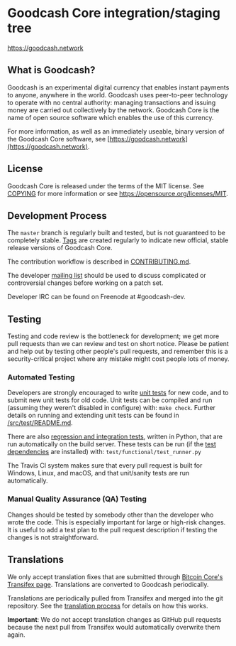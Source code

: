 Goodcash Core integration/staging tree
=====================================


https://goodcash.network

What is Goodcash?
----------------

Goodcash is an experimental digital currency that enables instant payments to
anyone, anywhere in the world. Goodcash uses peer-to-peer technology to operate
with no central authority: managing transactions and issuing money are carried
out collectively by the network. Goodcash Core is the name of open source
software which enables the use of this currency.

For more information, as well as an immediately useable, binary version of
the Goodcash Core software, see [https://goodcash.network](https://goodcash.network).

License
-------

Goodcash Core is released under the terms of the MIT license. See [COPYING](COPYING) for more
information or see https://opensource.org/licenses/MIT.

Development Process
-------------------

The `master` branch is regularly built and tested, but is not guaranteed to be
completely stable. [Tags](https://github.com/goodcash-project/goodcash/tags) are created
regularly to indicate new official, stable release versions of Goodcash Core.

The contribution workflow is described in [CONTRIBUTING.md](CONTRIBUTING.md).

The developer [mailing list](https://groups.google.com/forum/#!forum/goodcash-dev)
should be used to discuss complicated or controversial changes before working
on a patch set.

Developer IRC can be found on Freenode at #goodcash-dev.

Testing
-------

Testing and code review is the bottleneck for development; we get more pull
requests than we can review and test on short notice. Please be patient and help out by testing
other people's pull requests, and remember this is a security-critical project where any mistake might cost people
lots of money.

### Automated Testing

Developers are strongly encouraged to write [unit tests](src/test/README.md) for new code, and to
submit new unit tests for old code. Unit tests can be compiled and run
(assuming they weren't disabled in configure) with: `make check`. Further details on running
and extending unit tests can be found in [/src/test/README.md](/src/test/README.md).

There are also [regression and integration tests](/test), written
in Python, that are run automatically on the build server.
These tests can be run (if the [test dependencies](/test) are installed) with: `test/functional/test_runner.py`

The Travis CI system makes sure that every pull request is built for Windows, Linux, and macOS, and that unit/sanity tests are run automatically.

### Manual Quality Assurance (QA) Testing

Changes should be tested by somebody other than the developer who wrote the
code. This is especially important for large or high-risk changes. It is useful
to add a test plan to the pull request description if testing the changes is
not straightforward.

Translations
------------

We only accept translation fixes that are submitted through [Bitcoin Core's Transifex page](https://www.transifex.com/projects/p/bitcoin/).
Translations are converted to Goodcash periodically.

Translations are periodically pulled from Transifex and merged into the git repository. See the
[translation process](doc/translation_process.md) for details on how this works.

**Important**: We do not accept translation changes as GitHub pull requests because the next
pull from Transifex would automatically overwrite them again.
